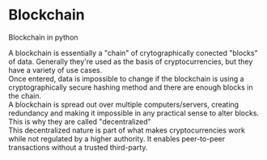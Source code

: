 # Blockchain
 Blockchain in python

A blockchain is essentially a "chain" of crytographically conected "blocks" of data. Generally they're used as the basis of cryptocurrencies, but they have a variety of use cases. <br>
Once entered, data is impossible to change if the blockchain is using a cryptographically secure hashing method and there are enough blocks in the chain. <br>
A blockchain is spread out over multiple computers/servers, creating redundancy and making it impossible in any practical sense to alter blocks. This is why they are called "decentralized"<br>
This decentralized nature is part of what makes cryptocurrencies work while not regulated by a higher authority. It enables peer-to-peer transactions without a trusted third-party.
